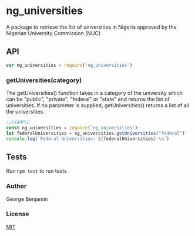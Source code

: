 # ng_universities
A package to retrieve the list of universities in Nigeria approved by the Nigerian University Commission (NUC)

## API
```js
var ng_universities = require('ng_universities')
```

### getUniversities(category)
The getUniversities() function takes in a category of the university which can be "public", "private", "federal" or "state" and returns the list of universities. 
If no parameter is supplied, getUniversities() returns a list of all the universities.


```js
//EXAMPLE
const ng_universities = require('ng_universities');
let federalUniversities = ng_universities.getUniversities("federal")
console.log(`Federal Universities: ${federalUniversities} \n`)

```

## Tests
Run `npm test` to run tests

### Author
George Benjamin

### License
[MIT](https://opensource.org/licenses/MIT)
